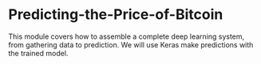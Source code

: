 # Predicting-the-Price-of-Bitcoin
This module covers how to assemble a complete deep learning system, from gathering data to prediction. We will use Keras make predictions with the trained model.
